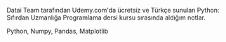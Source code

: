 Datai Team tarafından Udemy.com'da ücretsiz ve Türkçe sunulan Python: Sıfırdan Uzmanlığa Programlama dersi kursu sırasında aldığım notlar.

Python, Numpy, Pandas, Matplotlib